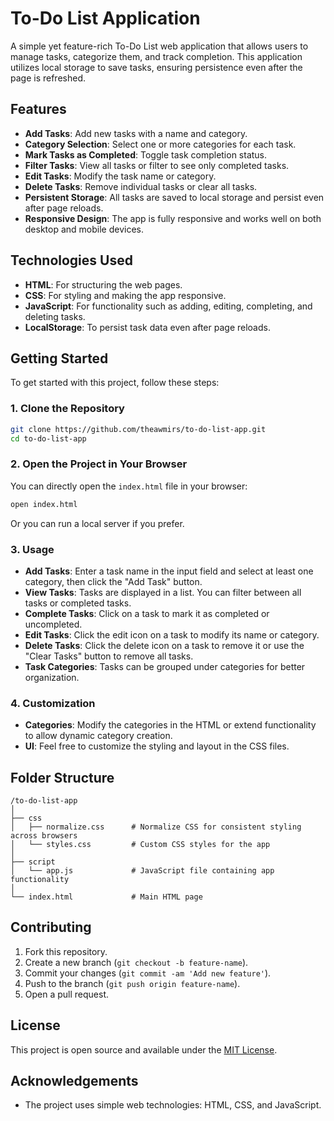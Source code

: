 # To-Do List Application

A simple yet feature-rich To-Do List web application that allows users to manage tasks, categorize them, and track completion. This application utilizes local storage to save tasks, ensuring persistence even after the page is refreshed.

## Features

- **Add Tasks**: Add new tasks with a name and category.
- **Category Selection**: Select one or more categories for each task.
- **Mark Tasks as Completed**: Toggle task completion status.
- **Filter Tasks**: View all tasks or filter to see only completed tasks.
- **Edit Tasks**: Modify the task name or category.
- **Delete Tasks**: Remove individual tasks or clear all tasks.
- **Persistent Storage**: All tasks are saved to local storage and persist even after page reloads.
- **Responsive Design**: The app is fully responsive and works well on both desktop and mobile devices.

## Technologies Used

- **HTML**: For structuring the web pages.
- **CSS**: For styling and making the app responsive.
- **JavaScript**: For functionality such as adding, editing, completing, and deleting tasks.
- **LocalStorage**: To persist task data even after page reloads.

## Getting Started

To get started with this project, follow these steps:

### 1. Clone the Repository

```bash
git clone https://github.com/theawmirs/to-do-list-app.git
cd to-do-list-app
```

### 2. Open the Project in Your Browser

You can directly open the `index.html` file in your browser:

```bash
open index.html
```

Or you can run a local server if you prefer.

### 3. Usage

- **Add Tasks**: Enter a task name in the input field and select at least one category, then click the "Add Task" button.
- **View Tasks**: Tasks are displayed in a list. You can filter between all tasks or completed tasks.
- **Complete Tasks**: Click on a task to mark it as completed or uncompleted.
- **Edit Tasks**: Click the edit icon on a task to modify its name or category.
- **Delete Tasks**: Click the delete icon on a task to remove it or use the "Clear Tasks" button to remove all tasks.
- **Task Categories**: Tasks can be grouped under categories for better organization.

### 4. Customization

- **Categories**: Modify the categories in the HTML or extend functionality to allow dynamic category creation.
- **UI**: Feel free to customize the styling and layout in the CSS files.

## Folder Structure

```
/to-do-list-app
│
├── css
│   ├── normalize.css      # Normalize CSS for consistent styling across browsers
│   └── styles.css         # Custom CSS styles for the app
│
├── script
│   └── app.js             # JavaScript file containing app functionality
│
└── index.html             # Main HTML page
```

## Contributing

1. Fork this repository.
2. Create a new branch (`git checkout -b feature-name`).
3. Commit your changes (`git commit -am 'Add new feature'`).
4. Push to the branch (`git push origin feature-name`).
5. Open a pull request.

## License

This project is open source and available under the [MIT License](LICENSE).

## Acknowledgements

- The project uses simple web technologies: HTML, CSS, and JavaScript.
